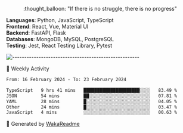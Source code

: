 <p align="center"> 
  :thought_balloon: "If there is no struggle, there is no progress"
</p>

<p align="left">
  <strong>Languages</strong>: Python, JavaScript, TypeScript<br>
  <strong>Frontend</strong>: React, Vue, Material UI<br>
  <strong>Backend</strong>: FastAPI, Flask<br>
  <strong>Databases</strong>: MongoDB, MySQL, PostgreSQL<br>
  <strong>Testing</strong>: Jest, React Testing Library, Pytest<br>
</p>

![-----------------------------------------------------](https://raw.githubusercontent.com/andreasbm/readme/master/assets/lines/vintage.png)

🎯 Weekly Activity

<!--START_SECTION:waka-->

```txt
From: 16 February 2024 - To: 23 February 2024

TypeScript   9 hrs 41 mins   █████████████████████░░░░   83.49 %
JSON         54 mins         ██░░░░░░░░░░░░░░░░░░░░░░░   07.81 %
YAML         28 mins         █░░░░░░░░░░░░░░░░░░░░░░░░   04.05 %
Other        24 mins         █░░░░░░░░░░░░░░░░░░░░░░░░   03.47 %
JavaScript   4 mins          ░░░░░░░░░░░░░░░░░░░░░░░░░   00.63 %
```

<!--END_SECTION:waka-->


🚀 Generated by [WakaReadme](https://github.com/athul/waka-readme)
